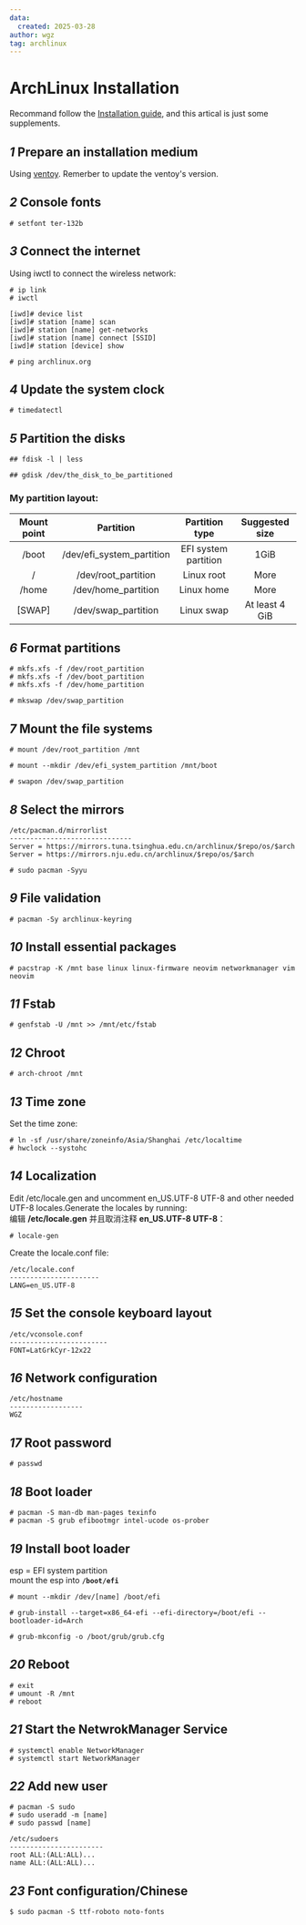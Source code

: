 ```yaml
---
data: 
  created: 2025-03-28
author: wgz
tag: archlinux
---
```


# ArchLinux Installation

Recommand follow the [Installation guide](https://wiki.archlinux.org/title/Installation_guide), and this artical is just some supplements.



## *1* Prepare an installation medium
Using [ventoy](https://www.ventoy.net/cn/index.html). 
Remerber to update the ventoy's version.

## *2* Console fonts
```
# setfont ter-132b
```

## *3* Connect the internet
Using iwctl to connect the wireless network:
```
# ip link
# iwctl

[iwd]# device list
[iwd]# station [name] scan
[iwd]# station [name] get-networks
[iwd]# station [name] connect [SSID]
[iwd]# station [device] show

# ping archlinux.org
```

## *4* Update the system clock
```
# timedatectl
```

## *5* Partition the disks
```
## fdisk -l | less

## gdisk /dev/the_disk_to_be_partitioned
```

###  My partition layout:
| Mount point | Partition | Partition type |Suggested size |
|:-:|:-:|:-:|:-:|
| /boot | /dev/efi_system_partition| EFI system partition | 1GiB |
| / | /dev/root_partition | Linux root| More |
| /home | /dev/home_partition | Linux home | More |
| [SWAP] | /dev/swap_partition | Linux swap | At least 4 GiB |


## *6* Format partitions
```shell
# mkfs.xfs -f /dev/root_partition
# mkfs.xfs -f /dev/boot_partition
# mkfs.xfs -f /dev/home_partition

# mkswap /dev/swap_partition
```

## *7* Mount the file systems
```
# mount /dev/root_partition /mnt

# mount --mkdir /dev/efi_system_partition /mnt/boot

# swapon /dev/swap_partition
```

## *8* Select the mirrors
```shell
/etc/pacman.d/mirrorlist
------------------------------
Server = https://mirrors.tuna.tsinghua.edu.cn/archlinux/$repo/os/$arch
Server = https://mirrors.nju.edu.cn/archlinux/$repo/os/$arch

# sudo pacman -Syyu
```

## *9* File validation
```shell
# pacman -Sy archlinux-keyring
```

## *10* Install essential packages
```
# pacstrap -K /mnt base linux linux-firmware neovim networkmanager vim neovim
```

## *11* Fstab
```
# genfstab -U /mnt >> /mnt/etc/fstab
```

## *12* Chroot
```
# arch-chroot /mnt
```

## *13* Time zone
Set the time zone:
```shell
# ln -sf /usr/share/zoneinfo/Asia/Shanghai /etc/localtime
# hwclock --systohc
```

## *14* Localization
Edit /etc/locale.gen and uncomment en_US.UTF-8 UTF-8 and other needed UTF-8 locales.Generate the locales by running:  
编辑 **/etc/locale.gen** 并且取消注释 **en_US.UTF-8 UTF-8**：
```
# locale-gen
```

Create the locale.conf file:
```
/etc/locale.conf
----------------------
LANG=en_US.UTF-8
```


## *15* Set the console keyboard layout
```shell
/etc/vconsole.conf
------------------------
FONT=LatGrkCyr-12x22
```

## *16* Network configuration
```
/etc/hostname
------------------
WGZ
```

## *17* Root password
```
# passwd
```

## *18* Boot loader
```shell
# pacman -S man-db man-pages texinfo
# pacman -S grub efibootmgr intel-ucode os-prober
```

## *19* Install boot loader
esp = EFI system partition  
mount the esp into **`/boot/efi`**
```shell
# mount --mkdir /dev/[name] /boot/efi

# grub-install --target=x86_64-efi --efi-directory=/boot/efi --bootloader-id=Arch

# grub-mkconfig -o /boot/grub/grub.cfg
```

## *20* Reboot
```
# exit
# umount -R /mnt
# reboot
```

## *21* Start the NetwrokManager Service 
```shell
# systemctl enable NetworkManager
# systemctl start NetworkManager
```

## *22* Add new user
```shell
# pacman -S sudo
# sudo useradd -m [name]
# sudo passwd [name]

/etc/sudoers  
-----------------------
root ALL:(ALL:ALL)...
name ALL:(ALL:ALL)...
```

##  *23* Font configuration/Chinese
```
$ sudo pacman -S ttf-roboto noto-fonts
```


